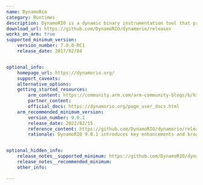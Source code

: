 ```yaml
---
name: DynamoRio
category: Runtimes
description: DynamoRIO is a dynamic binary instrumentation tool that provides a runtime code manipulation system.
download_url: https://github.com/DynamoRIO/dynamorio/releases
works_on_arm: true
supported_minimum_version:
    version_number: 7.0.0-RC1
    release_date: 2017/02/04


optional_info:
    homepage_url: https://dynamorio.org/
    support_caveats:
    alternative_options:
    getting_started_resources:
        arm_content: https://community.arm.com/arm-community-blogs/b/high-performance-computing-blog/posts/emulating-sve-on-armv8-using-dynamorio-and-armie
        partner_content:
        official_docs: https://dynamorio.org/page_user_docs.html
    arm_recommended_minimum_version:
        version_number: 9.0.1
        release_date: 2022/02/15
        reference_content: https://github.com/DynamoRIO/dynamorio/releases/tag/release_9.0.1
        rationale: DynamoRIO 9.0.1 introduces key enhancements and broader platform compatibility. A major addition is the experimental -attach option in drrun for attaching to running processes (currently x86-only). The release significantly improves AArch64 (ARM64) support and adds a new library for Linux-based application callstack walking. Support was also added for running mixed-bitwidth child processes (e.g., 32-bit under 64-bit) and preliminary execution under QEMU. These features extend DynamoRIO’s dynamic instrumentation capabilities across more environments and use cases.


optional_hidden_info:
    release_notes__supported_minimum: https://github.com/DynamoRIO/dynamorio/releases/tag/release_7_0_0_rc1
    release_notes__recommended_minimum:
    other_info:

---
```


